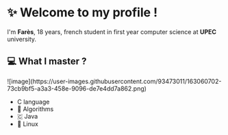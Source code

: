 <h1><strong>✨ Welcome to my profile !</strong></h1>

I'm **Farès**, 18 years, french student in first year computer science at **UPEC** university.


<h2>💻 What I master ? </h2>
![image](https://user-images.githubusercontent.com/93473011/163060702-73cb9bf5-a3a3-458e-9096-de7e4dd7a862.png)

<ul> 
  <li>C language</li>
  <li>🧩 Algorithms</li>
  <li>🇨 Java</li>
  <li>🐧 Linux</li>
</ul>


<!---
Farescm/Farescm is a ✨ special ✨ repository because its `README.md` (this file) appears on your GitHub profile.
You can click the Preview link to take a look at your changes.
--->
